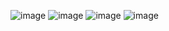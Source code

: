 ![image](https://github.com/user-attachments/assets/01a83770-61e5-4a64-91f9-b02cfa353c12)
![image](https://github.com/user-attachments/assets/84c21252-1513-40cb-b677-0e6d581e84f9)
![image](https://github.com/user-attachments/assets/b8724421-6851-4579-b160-4d05c2bfd8ab)
![image](https://github.com/user-attachments/assets/51526b5e-8e99-4143-b175-7432a66e51fb)

